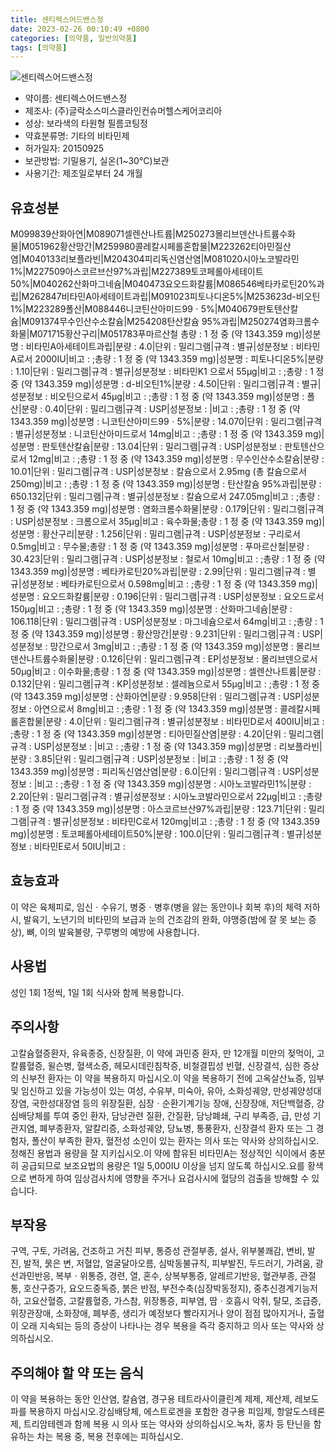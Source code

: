 ```yaml
---
title: 센티렉스어드밴스정
date: 2023-02-26 00:10:49 +0800
categories: [의약품, 일반의약품]
tags: [의약품]
---
```

![센티렉스어드밴스정](https://nedrug.mfds.go.kr/pbp/cmn/itemImageDownload/1NCzXnoXF28)

- 약이름: 센티렉스어드밴스정
- 제조사: (주)글락소스미스클라인컨슈머헬스케어코리아
- 성상: 보라색의 타원형 필름코팅정
- 약효분류명: 기타의 비타민제
- 허가일자: 20150925
- 보관방법: 기밀용기, 실온(1~30°C)보관
- 사용기간: 제조일로부터 24 개월
## 유효성분
M099839산화아연|M089071셀렌산나트륨|M250273몰리브덴산나트륨수화물|M051962황산망간|M259980콜레칼시페롤혼합물|M223262티아민질산염|M040133리보플라빈|M204304피리독신염산염|M081020시아노코발라민1%|M227509아스코르브산97%과립|M227389토코페롤아세테이트50%|M040262산화마그네슘|M040473요오드화칼륨|M086546베타카로틴20%과립|M262847비타민A아세테이트과립|M091023피토나디온5%|M253623d-비오틴1%|M223289폴산|M088446니코틴산아미드99ㆍ5%|M040679판토텐산칼슘|M091374무수인산수소칼슘|M254208탄산칼슘 95%과립|M250274염화크롬수화물|M071715황산구리|M051783푸마르산철
총량 : 1 정 중 (약 1343.359 mg)|성분명 : 비타민A아세테이트과립|분량 : 4.0|단위 : 밀리그램|규격 : 별규|성분정보 : 비타민A로서 2000IU|비고 : ;총량 : 1 정 중 (약 1343.359 mg)|성분명 : 피토나디온5%|분량 : 1.10|단위 : 밀리그램|규격 : 별규|성분정보 : 비타민K1 으로서 55μg|비고 : ;총량 : 1 정 중 (약 1343.359 mg)|성분명 : d-비오틴1%|분량 : 4.50|단위 : 밀리그램|규격 : 별규|성분정보 : 비오틴으로서 45μg|비고 : ;총량 : 1 정 중 (약 1343.359 mg)|성분명 : 폴산|분량 : 0.40|단위 : 밀리그램|규격 : USP|성분정보 : |비고 : ;총량 : 1 정 중 (약 1343.359 mg)|성분명 : 니코틴산아미드99ㆍ5%|분량 : 14.070|단위 : 밀리그램|규격 : 별규|성분정보 : 니코틴산아미드로서 14mg|비고 : ;총량 : 1 정 중 (약 1343.359 mg)|성분명 : 판토텐산칼슘|분량 : 13.04|단위 : 밀리그램|규격 : USP|성분정보 : 판토텐산으로서 12mg|비고 : ;총량 : 1 정 중 (약 1343.359 mg)|성분명 : 무수인산수소칼슘|분량 : 10.01|단위 : 밀리그램|규격 : USP|성분정보 : 칼슘으로서 2.95mg (총 칼슘으로서 250mg)|비고 : ;총량 : 1 정 중 (약 1343.359 mg)|성분명 : 탄산칼슘 95%과립|분량 : 650.132|단위 : 밀리그램|규격 : 별규|성분정보 : 칼슘으로서 247.05mg|비고 : ;총량 : 1 정 중 (약 1343.359 mg)|성분명 : 염화크롬수화물|분량 : 0.179|단위 : 밀리그램|규격 : USP|성분정보 : 크롬으로서 35μg|비고 : 육수화물;총량 : 1 정 중 (약 1343.359 mg)|성분명 : 황산구리|분량 : 1.256|단위 : 밀리그램|규격 : USP|성분정보 : 구리로서 0.5mg|비고 : 무수물;총량 : 1 정 중 (약 1343.359 mg)|성분명 : 푸마르산철|분량 : 30.423|단위 : 밀리그램|규격 : USP|성분정보 : 철로서 10mg|비고 : ;총량 : 1 정 중 (약 1343.359 mg)|성분명 : 베타카로틴20%과립|분량 : 2.99|단위 : 밀리그램|규격 : 별규|성분정보 : 베타카로틴으로서 0.598mg|비고 : ;총량 : 1 정 중 (약 1343.359 mg)|성분명 : 요오드화칼륨|분량 : 0.196|단위 : 밀리그램|규격 : USP|성분정보 : 요오드로서 150μg|비고 : ;총량 : 1 정 중 (약 1343.359 mg)|성분명 : 산화마그네슘|분량 : 106.118|단위 : 밀리그램|규격 : USP|성분정보 : 마그네슘으로서 64mg|비고 : ;총량 : 1 정 중 (약 1343.359 mg)|성분명 : 황산망간|분량 : 9.231|단위 : 밀리그램|규격 : USP|성분정보 : 망간으로서 3mg|비고 : ;총량 : 1 정 중 (약 1343.359 mg)|성분명 : 몰리브덴산나트륨수화물|분량 : 0.126|단위 : 밀리그램|규격 : EP|성분정보 : 몰리브덴으로서 50μg|비고 : 이수화물;총량 : 1 정 중 (약 1343.359 mg)|성분명 : 셀렌산나트륨|분량 : 0.132|단위 : 밀리그램|규격 : KP|성분정보 : 셀레늄으로서 55μg|비고 : ;총량 : 1 정 중 (약 1343.359 mg)|성분명 : 산화아연|분량 : 9.958|단위 : 밀리그램|규격 : USP|성분정보 : 아연으로서 8mg|비고 : ;총량 : 1 정 중 (약 1343.359 mg)|성분명 : 콜레칼시페롤혼합물|분량 : 4.0|단위 : 밀리그램|규격 : 별규|성분정보 : 비타민D로서 400IU|비고 : ;총량 : 1 정 중 (약 1343.359 mg)|성분명 : 티아민질산염|분량 : 4.20|단위 : 밀리그램|규격 : USP|성분정보 : |비고 : ;총량 : 1 정 중 (약 1343.359 mg)|성분명 : 리보플라빈|분량 : 3.85|단위 : 밀리그램|규격 : USP|성분정보 : |비고 : ;총량 : 1 정 중 (약 1343.359 mg)|성분명 : 피리독신염산염|분량 : 6.0|단위 : 밀리그램|규격 : USP|성분정보 : |비고 : ;총량 : 1 정 중 (약 1343.359 mg)|성분명 : 시아노코발라민1%|분량 : 2.20|단위 : 밀리그램|규격 : 별규|성분정보 : 시아노코발라민으로서 22μg|비고 : ;총량 : 1 정 중 (약 1343.359 mg)|성분명 : 아스코르브산97%과립|분량 : 123.71|단위 : 밀리그램|규격 : 별규|성분정보 : 비타민C로서 120mg|비고 : ;총량 : 1 정 중 (약 1343.359 mg)|성분명 : 토코페롤아세테이트50%|분량 : 100.0|단위 : 밀리그램|규격 : 별규|성분정보 : 비타민E로서 50IU|비고 :
## 효능효과
이 약은 육체피로, 임신ㆍ수유기, 병중ㆍ병후(병을 앓는 동안이나 회복 후)의 체력 저하 시, 발육기, 노년기의 비타민의 보급과 눈의 건조감의 완화, 야맹증(밤에 잘 못 보는 증상), 뼈, 이의 발육불량, 구루병의 예방에 사용합니다.
## 사용법
성인 1회 1정씩, 1일 1회 식사와 함께 복용합니다.
## 주의사항
고칼슘혈증환자, 유육종증, 신장질환, 이 약에 과민증 환자, 만 12개월 미만의 젖먹이, 고칼륨혈증, 윌슨병, 혈색소증, 헤모시데린침착증, 비철결핍성 빈혈, 신장결석, 심한 증상의 신부전 환자는 이 약을 복용하지 마십시오.이 약을 복용하기 전에 고옥살산뇨증, 임부 및 임신하고 있을 가능성이 있는 여성, 수유부, 미숙아, 유아, 소화성궤양, 만성궤양성대장염, 국한성대장염 등의 위장질환, 심장ㆍ순환기계기능 장애, 신장장애, 저단백혈증, 강심배당체를 투여 중인 환자, 담낭관련 질환, 간질환, 담낭폐쇄, 구리 부족증, 급, 만성 기관지염, 폐부종환자, 알칼리증, 소화성궤양, 당뇨병, 통풍환자, 신장결석 환자 또는 그 경험자, 폴산이 부족한 환자, 혈전성 소인이 있는 환자는 의사 또는 약사와 상의하십시오.정해진 용법과 용량을 잘 지키십시오.이 약에 함유된 비타민A는 정상적인 식이에서 충분히 공급되므로 보조요법의 용량은 1일 5,000IU 이상을 넘지 않도록 하십시오.요를 황색으로 변하게 하여 임상검사치에 영향을 주거나 요검사시에 혈당의 검출을 방해할 수 있습니다.
## 부작용
구역, 구토, 가려움, 건조하고 거친 피부, 통증성 관절부종, 설사, 위부불쾌감, 변비, 발진, 발적, 묽은 변, 저혈압, 얼굴달아오름, 심박동불규칙, 피부발진, 두드러기, 가려움, 광선과민반응, 복부ㆍ위통증, 경련, 열, 혼수, 상복부통증, 알레르기반응, 혈관부종, 관절통, 호산구증가, 요오드중독증, 붉은 반점, 부전수축(심장박동정지), 중추신경계기능저하, 고요산혈증, 고칼륨혈증, 가스참, 위장통증, 피부염, 땀ㆍ호흡시 악취, 탈모, 조급증, 위장관장애, 소화장애, 폐부종, 생리가 예정보다 빨라지거나 양이 점점 많아지거나, 출혈이 오래 지속되는 등의 증상이 나타나는 경우 복용을 즉각 중지하고 의사 또는 약사와 상의하십시오.
## 주의해야 할 약 또는 음식
이 약을 복용하는 동안 인산염, 칼슘염, 경구용 테트라사이클린계 제제, 제산제, 레보도파를 복용하지 마십시오.강심배당체, 에스트로겐을 포함한 경구용 피임제, 항알도스테론제, 트리암테렌과 함께 복용 시 의사 또는 약사와 상의하십시오.녹차, 홍차 등 탄닌을 함유하는 차는 복용 중, 복용 전후에는 피하십시오.
